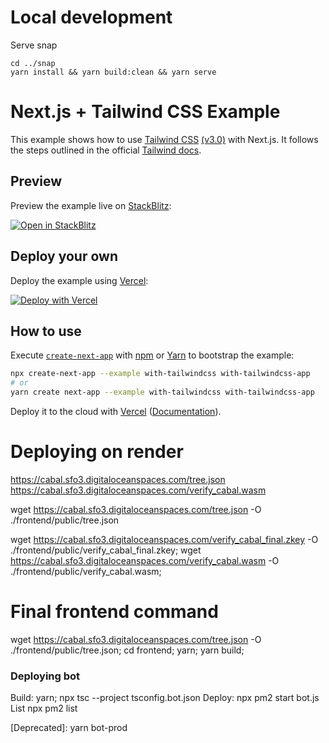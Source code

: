 # Local development

Serve snap

```
cd ../snap
yarn install && yarn build:clean && yarn serve
```

# Next.js + Tailwind CSS Example

This example shows how to use [Tailwind CSS](https://tailwindcss.com/) [(v3.0)](https://tailwindcss.com/blog/tailwindcss-v3) with Next.js. It follows the steps outlined in the official [Tailwind docs](https://tailwindcss.com/docs/guides/nextjs).

## Preview

Preview the example live on [StackBlitz](http://stackblitz.com/):

[![Open in StackBlitz](https://developer.stackblitz.com/img/open_in_stackblitz.svg)](https://stackblitz.com/github/vercel/next.js/tree/canary/examples/with-tailwindcss)

## Deploy your own

Deploy the example using [Vercel](https://vercel.com?utm_source=github&utm_medium=readme&utm_campaign=next-example):

[![Deploy with Vercel](https://vercel.com/button)](https://vercel.com/new/git/external?repository-url=https://github.com/vercel/next.js/tree/canary/examples/with-tailwindcss&project-name=with-tailwindcss&repository-name=with-tailwindcss)

## How to use

Execute [`create-next-app`](https://github.com/vercel/next.js/tree/canary/packages/create-next-app) with [npm](https://docs.npmjs.com/cli/init) or [Yarn](https://yarnpkg.com/lang/en/docs/cli/create/) to bootstrap the example:

```bash
npx create-next-app --example with-tailwindcss with-tailwindcss-app
# or
yarn create next-app --example with-tailwindcss with-tailwindcss-app
```

Deploy it to the cloud with [Vercel](https://vercel.com/new?utm_source=github&utm_medium=readme&utm_campaign=next-example) ([Documentation](https://nextjs.org/docs/deployment)).


# Deploying on render
https://cabal.sfo3.digitaloceanspaces.com/tree.json
https://cabal.sfo3.digitaloceanspaces.com/verify_cabal.wasm

wget https://cabal.sfo3.digitaloceanspaces.com/tree.json -O ./frontend/public/tree.json


wget https://cabal.sfo3.digitaloceanspaces.com/verify_cabal_final.zkey -O ./frontend/public/verify_cabal_final.zkey; wget https://cabal.sfo3.digitaloceanspaces.com/verify_cabal.wasm -O ./frontend/public/verify_cabal.wasm; 

# Final frontend command

wget https://cabal.sfo3.digitaloceanspaces.com/tree.json -O ./frontend/public/tree.json; cd frontend; yarn; yarn build;

### Deploying bot

Build:
yarn; npx tsc --project tsconfig.bot.json
Deploy:
npx pm2 start bot.js
List
npx pm2 list

[Deprecated]: yarn bot-prod
